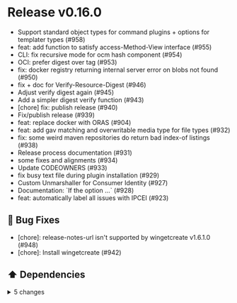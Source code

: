# Release v0.16.0

- Support standard object types for command plugins + options for templater types (#958)
- feat: add function to satisfy access-Method-View interface (#955)
- CLI:  fix recursive mode for ocm hash component (#954)
- OCI: prefer digest over tag (#953)
- fix: docker registry returning internal server error on blobs not found (#950)
- fix + doc for Verify-Resource-Digest (#946)
- Adjust verify digest again (#945)
- Add a simpler digest verify function (#943)
- [chore] fix: publish release (#940)
- Fix/publish release (#939)
- feat: replace docker with ORAS (#904)
- feat: add gav matching and overwritable media type for file types (#932)
- fix: some weird maven repositories do return bad index-of listings (#938)
- Release process documentation (#931)
- some fixes and alignments (#934)
- Update CODEOWNERS (#933)
- fix busy text file during plugin installation (#929)
- Custom Unmarshaller for Consumer Identity (#927)
- Documentation: \`If the option ...\` (#928)
- feat: automatically label all issues with IPCEI (#923)

## 🐛 Bug Fixes

- [chore]: release-notes-url isn't supported by wingetcreate v1.6.1.0 (#948)
- [chore]: Install wingetcreate (#942)

## ⬆️ Dependencies

<details>
<summary>5 changes</summary>

- chore(dependencies): bump the ci group across 1 directory with 3 updates (#957)
- Bump the go group with 7 updates (#941)
- Bump the go group with 9 updates (#936)
- Bump the go group with 13 updates (#925)
- Bump Determinate Systems/nix-installer-action from 13 to 14 in the ci group (#926)

</details>
